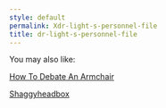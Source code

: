 ```yaml
---
style: default
permalink: Xdr-light-s-personnel-file
title: dr-light-s-personnel-file
---
```

You may also like:

[How To Debate An Armchair](http://scp-wiki.net/how-to-debate-an-armchair)

[Shaggyheadbox](http://scp-wiki.net/shaggyheadbox)
